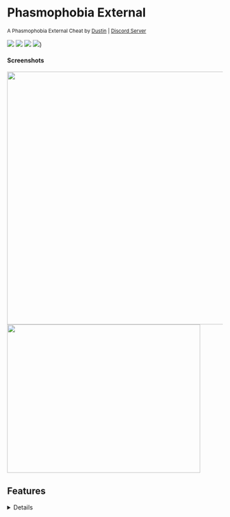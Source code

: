 # Phasmophobia External
<sup>A Phasmophobia External Cheat by [Dustin](https://github.com/Dustin21335) | [Discord Server](https://discord.gg/D6wuXEnfhP)</sup>

[![](https://img.shields.io/github/v/release/Dustin21335/PhasmophobiaMenuExternal?label=latest&style=for-the-badge)](https://github.com/Dustin21335/PhasmophobiaMenuExternal)
[![](https://img.shields.io/github/downloads/Dustin21335/PhasmophobiaMenuExternal/total.svg?style=for-the-badge)]([https://github.com/Dustin21335/SimpleMemoryReading/graphs/contributors](https://github.com/Dustin21335/PhasmophobiaMenuExternal/releases/))
[![](https://img.shields.io/github/contributors/Dustin21335/SimpleMemoryReading?style=for-the-badge)](https://github.com/Dustin21335/SimpleMemoryReading/graphs/contributors)
[![](https://img.shields.io/discord/1190570140924919920?label=discord&style=for-the-badge&color=blueviolet)](https://discord.gg/nPZjh6HeCz))

#### Screenshots
<p>
  <img src="https://i.imgur.com/aNGJ7NO.png" width="1022" height="590" />
  <img src="https://i.imgur.com/t8abLkC.png" width="451" height="346" />
</p>

## Features
<details>

  #### General Tab
  - **Welcome Message:** Simple welcome message.
  - **Change Log:** Shows everything added, changed, fixed, or removed.

  #### Self Tab 
  - **Infinite Sanity:** Sets your sanity to 100 making it infinite with update delay.
  - **Infinite Stamina:** Sets your stamina to 100 making it infinite with update delay.
  - **Speed Hack:** Global speed hack toggle with update delay with update delay.
  - **Speed:** The number the speed hack uses for your character speed.
  - **Gamma Hack:** Global gamma toggle with update delay.
  - **Gamma:** The number the gamma hack uses for the brightness.
  - **FOV Hack:** Global fov toggle with update delay.
  - **FOV:** The number the fov hack uses for your character field of view.
 
  #### Misc Tab 
  - **Ghost Info:** Shows general infomation about the ghost.
  - **Level Info:** Shows general infomation about the level.
  - **Player Info:** Shows general infomation about the players.
  - **Player Info Seperate Windows:** Shows general infomation about the players with each player getting its own window.
  - **Crosshair:** Draws a crosshair in the center middle of your screen.
  - **Crosshair Size:** Controls the crosshair size.
  - **Crosshair Thickness:** Controls the crosshair thickness.
  - **Teleportion:** Lets you teleport to specific xyz coords.
  - **Save Current Position:** Saves your characters current position to the xyz coords.
  - **Teleport:** Teleports your character to the xyz coords.

  #### Settings Tab
  - **Reset Settings:** Resets your config to the default.
  - **Save Settings:** Saves all your settings to your config.
  - **Reload Settings:** Reloads all your settings with your config.
  - **Open Settings:** Opens the config.json file.
  - **Languages:** Lets you change the menus language.
  - **Update Offsets:** Updates the menus offsets using AOB scanning.
  - **Colors:** Shows all the customizable colors.
  - **Crosshair Color:** Lets you change the crosshair color.
  - **Project Info:** Shows some general project infomation. 

</details>
